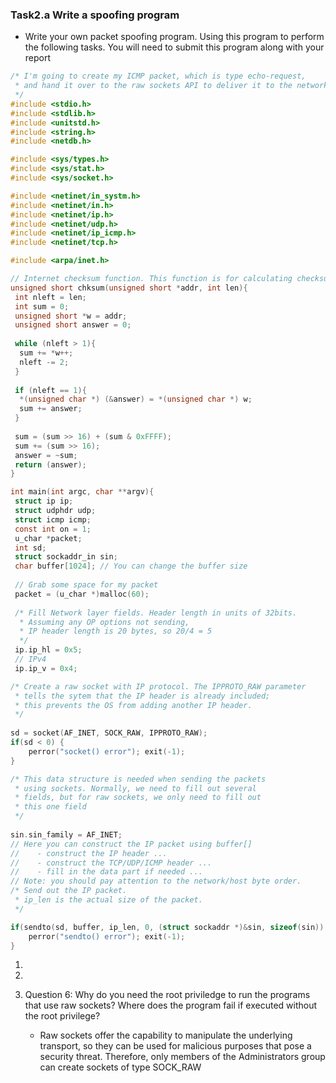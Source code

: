 ### Task2.a Write a spoofing program
- Write your own packet spoofing program. Using this program to perform the following tasks. You will need to submit this program along with your report

```c
/* I'm going to create my ICMP packet, which is type echo-request,
 * and hand it over to the raw sockets API to deliver it to the network
 */
#include <stdio.h>
#include <stdlib.h>
#include <unitstd.h>
#include <string.h>
#include <netdb.h>

#include <sys/types.h>
#include <sys/stat.h>
#include <sys/socket.h>

#include <netinet/in_systm.h>
#include <netinet/in.h>
#include <netinet/ip.h>
#include <netinet/udp.h>
#include <netinet/ip_icmp.h>
#include <netinet/tcp.h>

#include <arpa/inet.h>

// Internet checksum function. This function is for calculating checksum for ICMP protocol
unsigned short chksum(unsigned short *addr, int len){
 int nleft = len;
 int sum = 0;
 unsigned short *w = addr;
 unsigned short answer = 0;
 
 while (nleft > 1){
  sum += *w++;
  nleft -= 2;
 }
 
 if (nleft == 1){
  *(unsigned char *) (&answer) = *(unsigned char *) w;
  sum += answer;
 }
 
 sum = (sum >> 16) + (sum & 0xFFFF);
 sum += (sum >> 16);
 answer = ~sum;
 return (answer);
}

int main(int argc, char **argv){
 struct ip ip;
 struct udphdr udp;
 struct icmp icmp;
 const int on = 1;
 u_char *packet;
 int sd;
 struct sockaddr_in sin;
 char buffer[1024]; // You can change the buffer size
 
 // Grab some space for my packet
 packet = (u_char *)malloc(60);
 
 /* Fill Network layer fields. Header length in units of 32bits.
  * Assuming any OP options not sending,
  * IP header length is 20 bytes, so 20/4 = 5
  */
 ip.ip_hl = 0x5;
 // IPv4
 ip.ip_v = 0x4;

/* Create a raw socket with IP protocol. The IPPROTO_RAW parameter
 * tells the sytem that the IP header is already included;
 * this prevents the OS from adding another IP header.  
 */
 
sd = socket(AF_INET, SOCK_RAW, IPPROTO_RAW);
if(sd < 0) {
    perror("socket() error"); exit(-1);
}

/* This data structure is needed when sending the packets
 * using sockets. Normally, we need to fill out several
 * fields, but for raw sockets, we only need to fill out
 * this one field 
 */
 
sin.sin_family = AF_INET;
// Here you can construct the IP packet using buffer[]
//    - construct the IP header ...
//    - construct the TCP/UDP/ICMP header ...
//    - fill in the data part if needed ...
// Note: you should pay attention to the network/host byte order.
/* Send out the IP packet.
 * ip_len is the actual size of the packet. 
 */

if(sendto(sd, buffer, ip_len, 0, (struct sockaddr *)&sin, sizeof(sin)) < 0) {
    perror("sendto() error"); exit(-1);
}
```
 

1.
2.
3. Question 6: Why do you need the root priviledge to run the programs that use raw sockets? Where does the program fail if executed without the root privilege?

   - Raw sockets offer the capability to manipulate the underlying transport, so they can be used for malicious purposes that pose a security threat. Therefore, only members of the Administrators group can create sockets of type SOCK_RAW
